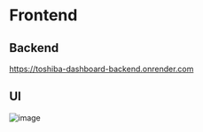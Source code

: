 # Frontend


## Backend
  https://toshiba-dashboard-backend.onrender.com
## UI
![image](https://github.com/Anurag15v/Toshiba-Dashboard-Frontend/assets/75154376/6d3c5342-bc18-4861-a4ac-d7e23fe087f4)
